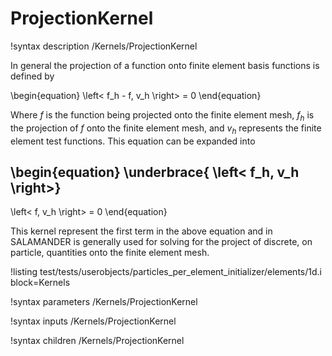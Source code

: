 # ProjectionKernel

!syntax description /Kernels/ProjectionKernel

In general the projection of a function onto finite element basis functions is defined by

\begin{equation}
  \left<
    f_h - f,
    v_h
  \right>
  = 0
\end{equation}

Where $f$ is the function being projected onto the finite element mesh, $f_h$ is the projection of $f$ onto the finite element mesh, and $v_h$ represents the finite element test functions. This equation can be expanded into

\begin{equation}
  \underbrace{
  \left<
    f_h,
    v_h
  \right>}
  -
  \left<
    f,
    v_h
  \right>
    = 0
\end{equation}

This kernel represent the first term in the above equation and in SALAMANDER is generally used for solving for the project of discrete, on particle, quantities onto the finite element mesh.

!listing test/tests/userobjects/particles_per_element_initializer/elements/1d.i block=Kernels

!syntax parameters /Kernels/ProjectionKernel

!syntax inputs /Kernels/ProjectionKernel

!syntax children /Kernels/ProjectionKernel

